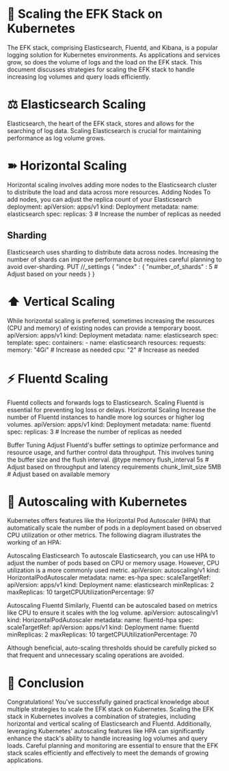 # 📜 Scaling the EFK Stack on Kubernetes
The EFK stack, comprising Elasticsearch, Fluentd, and Kibana, is a popular logging solution for Kubernetes environments. As applications and services grow, so does the volume of logs and the load on the EFK stack. This document discusses strategies for scaling the EFK stack to handle increasing log volumes and query loads efficiently.
# ⚖ Elasticsearch Scaling
Elasticsearch, the heart of the EFK stack, stores and allows for the searching of log data. Scaling Elasticsearch is crucial for maintaining performance as log volume grows.
# ➽ Horizontal Scaling
Horizontal scaling involves adding more nodes to the Elasticsearch cluster to distribute the load and data across more resources.
Adding Nodes
To add nodes, you can adjust the replica count of your Elasticsearch deployment:
apiVersion: apps/v1
kind: Deployment
metadata:
  name: elasticsearch
spec:
  replicas: 3 # Increase the number of replicas as needed

## Sharding
Elasticsearch uses sharding to distribute data across nodes. Increasing the number of shards can improve performance but requires careful planning to avoid over-sharding.
PUT /<index>/_settings
{
  "index" : {
    "number_of_shards" : 5 # Adjust based on your needs
  }
}

# ⬆ Vertical Scaling
While horizontal scaling is preferred, sometimes increasing the resources (CPU and memory) of existing nodes can provide a temporary boost.
apiVersion: apps/v1
kind: Deployment
metadata:
  name: elasticsearch
spec:
  template:
    spec:
      containers:
      - name: elasticsearch
        resources:
          requests:
            memory: "4Gi" # Increase as needed
            cpu: "2" # Increase as needed

# ⚡ Fluentd Scaling
Fluentd collects and forwards logs to Elasticsearch. Scaling Fluentd is essential for preventing log loss or delays.
Horizontal Scaling
Increase the number of Fluentd instances to handle more log sources or higher log volumes.
apiVersion: apps/v1
kind: Deployment
metadata:
  name: fluentd
spec:
  replicas: 3 # Increase the number of replicas as needed

Buffer Tuning
Adjust Fluentd's buffer settings to optimize performance and resource usage, and further control data throughput. This involves tuning the buffer size and the flush interval.
<buffer>
  @type memory
  flush_interval 5s # Adjust based on throughput and latency requirements
  chunk_limit_size 5MB # Adjust based on available memory
</buffer>

# 🎋 Autoscaling with Kubernetes
Kubernetes offers features like the Horizontal Pod Autoscaler (HPA) that automatically scale the number of pods in a deployment based on observed CPU utilization or other metrics.
The following diagram illustrates the working of an HPA:

Autoscaling Elasticsearch
To autoscale Elasticsearch, you can use HPA to adjust the number of pods based on CPU or memory usage. However, CPU utilization is a more commonly used metric.
apiVersion: autoscaling/v1
kind: HorizontalPodAutoscaler
metadata:
  name: es-hpa
spec:
  scaleTargetRef:
    apiVersion: apps/v1
    kind: Deployment
    name: elasticsearch
  minReplicas: 2
  maxReplicas: 10
  targetCPUUtilizationPercentage: 97

Autoscaling Fluentd
Similarly, Fluentd can be autoscaled based on metrics like CPU to ensure it scales with the log volume.
apiVersion: autoscaling/v1
kind: HorizontalPodAutoscaler
metadata:
  name: fluentd-hpa
spec:
  scaleTargetRef:
    apiVersion: apps/v1
    kind: Deployment
    name: fluentd
  minReplicas: 2
  maxReplicas: 10
  targetCPUUtilizationPercentage: 70

Although beneficial, auto-scaling thresholds should be carefully picked so that frequent and unnecessary scaling operations are avoided.
# 🎉 Conclusion
Congratulations! You've successfully gained practical knowledge about multiple strategies to scale the EFK stack on Kubernetes.
Scaling the EFK stack in Kubernetes involves a combination of strategies, including horizontal and vertical scaling of Elasticsearch and Fluentd. Additionally, leveraging Kubernetes' autoscaling features like HPA can significantly enhance the stack's ability to handle increasing log volumes and query loads.
Careful planning and monitoring are essential to ensure that the EFK stack scales efficiently and effectively to meet the demands of growing applications.

